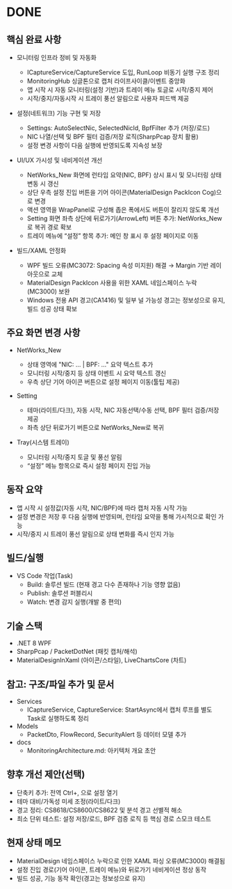 # DONE

## 핵심 완료 사항

- 모니터링 인프라 정비 및 자동화

  - ICaptureService/CaptureService 도입, RunLoop 비동기 실행 구조 정리
  - MonitoringHub 싱글톤으로 캡처 라이프사이클/이벤트 중앙화
  - 앱 시작 시 자동 모니터링(설정 기반)과 트레이 메뉴 토글로 시작/중지 제어
  - 시작/중지/자동시작 시 트레이 풍선 알림으로 사용자 피드백 제공

- 설정(네트워크) 기능 구현 및 저장

  - Settings: AutoSelectNic, SelectedNicId, BpfFilter 추가 (저장/로드)
  - NIC 나열/선택 및 BPF 필터 검증/저장 로직(SharpPcap 장치 활용)
  - 설정 변경 사항이 다음 실행에 반영되도록 지속성 보장

- UI/UX 가시성 및 네비게이션 개선

  - NetWorks_New 화면에 런타임 요약(NIC, BPF) 상시 표시 및 모니터링 상태 변동 시 갱신
  - 상단 우측 설정 진입 버튼을 기어 아이콘(MaterialDesign PackIcon Cog)으로 변경
  - 액션 영역을 WrapPanel로 구성해 좁은 폭에서도 버튼이 잘리지 않도록 개선
  - Setting 화면 좌측 상단에 뒤로가기(ArrowLeft) 버튼 추가: NetWorks_New로 복귀 경로 확보
  - 트레이 메뉴에 “설정” 항목 추가: 메인 창 표시 후 설정 페이지로 이동

- 빌드/XAML 안정화
  - WPF 빌드 오류(MC3072: Spacing 속성 미지원) 해결 → Margin 기반 레이아웃으로 교체
  - MaterialDesign PackIcon 사용을 위한 XAML 네임스페이스 누락(MC3000) 보완
  - Windows 전용 API 경고(CA1416) 및 일부 널 가능성 경고는 정보성으로 유지, 빌드 성공 상태 확보

## 주요 화면 변경 사항

- NetWorks_New

  - 상태 영역에 "NIC: … | BPF: …" 요약 텍스트 추가
  - 모니터링 시작/중지 등 상태 이벤트 시 요약 텍스트 갱신
  - 우측 상단 기어 아이콘 버튼으로 설정 페이지 이동(툴팁 제공)

- Setting

  - 테마(라이트/다크), 자동 시작, NIC 자동선택/수동 선택, BPF 필터 검증/저장 제공
  - 좌측 상단 뒤로가기 버튼으로 NetWorks_New로 복귀

- Tray(시스템 트레이)
  - 모니터링 시작/중지 토글 및 풍선 알림
  - “설정” 메뉴 항목으로 즉시 설정 페이지 진입 가능

## 동작 요약

- 앱 시작 시 설정값(자동 시작, NIC/BPF)에 따라 캡처 자동 시작 가능
- 설정 변경은 저장 후 다음 실행에 반영되며, 런타임 요약을 통해 가시적으로 확인 가능
- 시작/중지 시 트레이 풍선 알림으로 상태 변화를 즉시 인지 가능

## 빌드/실행

- VS Code 작업(Task)
  - Build: 솔루션 빌드 (현재 경고 다수 존재하나 기능 영향 없음)
  - Publish: 솔루션 퍼블리시
  - Watch: 변경 감지 실행(개발 중 편의)

## 기술 스택

- .NET 8 WPF
- SharpPcap / PacketDotNet (패킷 캡처/해석)
- MaterialDesignInXaml (아이콘/스타일), LiveChartsCore (차트)

## 참고: 구조/파일 추가 및 문서

- Services
  - ICaptureService, CaptureService: StartAsync에서 캡처 루프를 별도 Task로 실행하도록 정리
- Models
  - PacketDto, FlowRecord, SecurityAlert 등 데이터 모델 추가
- docs
  - MonitoringArchitecture.md: 아키텍처 개요 초안

## 향후 개선 제안(선택)

- 단축키 추가: 전역 Ctrl+, 으로 설정 열기
- 테마 대비/가독성 미세 조정(라이트/다크)
- 경고 정리: CS8618/CS8600/CS8622 및 분석 경고 선별적 해소
- 최소 단위 테스트: 설정 저장/로드, BPF 검증 로직 등 핵심 경로 스모크 테스트

## 현재 상태 메모

- MaterialDesign 네임스페이스 누락으로 인한 XAML 파싱 오류(MC3000) 해결됨
- 설정 진입 경로(기어 아이콘, 트레이 메뉴)와 뒤로가기 네비게이션 정상 동작
- 빌드 성공, 기능 동작 확인(경고는 정보성으로 유지)
